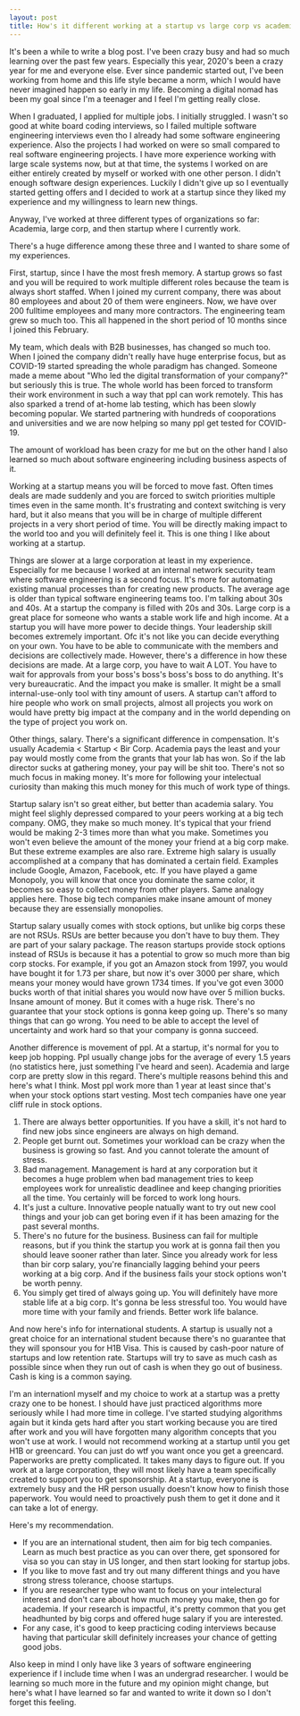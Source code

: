 ```yaml
---
layout: post
title: How's it different working at a startup vs large corp vs academia?
---
```


It's been a while to write a blog post. I've been crazy busy and had so much learning over the past few years. Especially this year, 2020's been a crazy year for me and everyone else. Ever since pandemic started out, I've been working from home and this life style became a norm, which I would have never imagined happen so early in my life.  Becoming a digital nomad has been my goal since I'm a teenager and I feel I'm getting really close.

When I graduated, I applied for multiple jobs. I initially struggled. I wasn't so good at white board coding interviews, so I failed multiple software engineering interviews even tho I already had some software engineering experience. Also the projects I had worked on were so small compared to real software engineering projects. I have more experience working with large scale systems now, but at that time, the systems I worked on are either entirely created by myself or worked with one other person. I didn't enough software design experiences. Luckily I didn't give up so I eventually started getting offers and I decided to work at a startup since they liked my experience and my willingness to learn new things.

Anyway, I've worked at three different types of organizations so far: Academia, large corp, and then startup where I currently work.

There's a huge difference among these three and I wanted to share some of my experiences.

First, startup, since I have the most fresh memory.  A startup grows so fast and you will be required to work multiple different roles because the team is always short staffed. When I joined my current company, there was about 80 employees and about 20 of them were engineers. Now, we have over 200 fulltime employees and many more contractors. The engineering team grew so much too. This all happened in the short period of 10 months since I joined this February. 

My team, which deals with B2B businesses, has changed so much too. When I joined the company didn't really have huge enterprise focus, but as COVID-19 started spreading the whole paradigm has changed. Someone made a meme about "Who led the digital transformation of your company?" but seriously this is true.  The whole world has been forced to transform their work environment in such a way that ppl can work remotely.  This has also sparked a trend of at-home lab testing, which has been slowly becoming popular. We started partnering with hundreds of cooporations and universities and we are now helping so many ppl get tested for COVID-19.

The amount of workload has been crazy for me but on the other hand I also learned so much about software engineering including business aspects of it.

Working at a startup means you will be forced to move fast. Often times deals are made suddenly and you are forced to switch priorities multiple times even in the same month. It's frustrating and context switching is very hard, but it also means that you will be in charge of multiple different projects in a very short period of time.  You will be directly making impact to the world too and you will definitely feel it.  This is one thing I like about working at a startup.  

Things are slower at a large corporation at least in my experience. Especially for me because I worked at an internal network security team where software engineering is a second focus. It's more for automating existing manual processes than for creating new products. The average age is older than typical software engineering teams too. I'm talking about 30s and 40s. At a startup the company is filled with 20s and 30s. Large corp is a great place for someone who wants a stable work life and high income. At a startup you will have more power to decide things. Your leadership skill becomes extremely important. Ofc it's not like you can decide everything on your own. You have to be able to communicate with the members and decisions are collectively made. However, there's a difference in how these decisions are made.  At a large corp, you have to wait A LOT. You have to wait for approvals from your boss's boss's boss's boss to do anything. It's very bureaucratic. And the impact you make is smaller. It might be a small internal-use-only tool with tiny amount of users. A startup can't afford to hire people who work on small projects, almost all projects you work on would have pretty big impact at the company and in the world depending on the type of project you work on.

Other things, salary. There's a significant difference in compensation.  It's usually Academia < Startup < Bir Corp.  Academia pays the least and your pay would mostly come from the grants that your lab has won.  So if the lab director sucks at gathering money, your pay will be shit too.  There's not so much focus in making money. It's more for following your intelectual curiosity than making this much money for this much of work type of things. 

Startup salary isn't so great either, but better than academia salary. You might feel slighly depressed compared to your peers working at a big tech company. OMG, they make so much money. It's typical that your friend would be making 2-3 times more than what you make. Sometimes you won't even believe the amount of the money your friend at a big corp make. But these extreme examples are also rare.  Extreme high salary is usually accomplished at a company that has dominated a certain field. Examples include Google, Amazon, Facebook, etc. If you have played a game Monopoly, you will know that once you dominate the same color, it becomes so easy to collect money from other players. Same analogy applies here. Those big tech companies make insane amount of money because they are essensially monopolies. 

Startup salary usually comes with stock options, but unlike big corps these are not RSUs. RSUs are better because you don't have to buy them. They are part of your salary package. The reason startups provide stock options instead of RSUs is because it has a potential to grow so much more than big corp stocks. For example, if you got an Amazon stock from 1997, you would have bought it for 1.73 per share, but now it's over 3000 per share, which means your money would have grown 1734 times. If you've got even 3000 bucks worth of that initial shares you would now have over 5 million bucks. Insane amount of money. But it comes with a huge risk. There's no guarantee that your stock options is gonna keep going up.  There's so many things that can go wrong.  You need to be able to accept the level of uncertainty and work hard so that your company is gonna succeed.

Another difference is movement of ppl. At a startup, it's normal for you to keep job hopping.  Ppl usually change jobs for the average of every 1.5 years (no statistics here, just something I've heard and seen). Academia and large corp are pretty slow in this regard. There's multiple reasons behind this and here's what I think. Most ppl work more than 1 year at least since that's when your stock options start vesting. Most tech companies have one year cliff rule in stock options.

1. There are always better opportunities. If you have a skill, it's not hard to find new jobs since engineers are always on high demand.
2. People get burnt out. Sometimes your workload can be crazy when the business is growing so fast. And you cannot tolerate the amount of stress.
3. Bad management.  Management is hard at any corporation but it becomes a huge problem when bad management tries to keep employees work for unrealistic deadlinee and keep changing priorities all the time. You certainly will be forced to work long hours.
4. It's just a culture.  Innovative people natually want to try out new cool things and your job can get boring even if it has been amazing for the past several months.
5. There's no future for the business. Business can fail for multiple reasons, but if you think the startup you work at is gonna fail then you should leave sooner rather than later. Since you already work for less than bir corp salary, you're financially lagging behind your peers working at a big corp.  And if the business fails your stock options won't be worth penny.
6. You simply get tired of always going up. You will definitely have more stable life at a big corp. It's gonna be less stressful too. You would have more time with your family and friends. Better work life balance.

And now here's info for international students.  A startup is usually not a great choice for an international student because there's no guarantee that they will sponsour you for H1B Visa. This is caused by cash-poor nature of startups and low retention rate. Startups will try to save as much cash as possible since when they run out of cash is when they go out of business. Cash is king is a common saying.

I'm an internationl myself and my choice to work at a startup was a pretty crazy one to be honest. I should have just practiced algorithms more seriously while I had more time in college. I've started studying algorithms again but it kinda gets hard after you start working because you are tired after work and you will have forgotten many algorithm concepts that you won't use at work. I would not recommend working at a startup until you get H1B or greencard. You can just do wtf you want once you get a greencard.  Paperworks are pretty complicated. It takes many days to figure out. If you work at a large corporation, they will most likely have a team specifically created to support you to get sponsorship. At a startup, everyone is extremely busy and the HR person usually doesn't know how to finish those paperwork. You would need to proactively push them to get it done and it can take a lot of energy.

Here's my recommendation.

- If you are an international student, then aim for big tech companies. Learn as much best practice as you can over there, get sponsored for visa so you can stay in US longer, and then start looking for startup jobs.
- If you like to move fast and try out many different things and you have strong stress tolerance, choose startups.
- If you are researcher type who want to focus on your intelectural interest and don't care about how much money you make, then go for academia. If your research is impactful, it's pretty common that you get headhunted by big corps and offered huge salary if you are interested.
- For any case, it's good to keep practicing coding interviews because having that particular skill definitely increases your chance of getting good jobs.

Also keep in mind I only have like 3 years of software engineering experience if I include time when I was an undergrad researcher. I would be learning so much more in the future and my opinion might change, but here's what I have learned so far and wanted to write it down so I don't forget this feeling.
